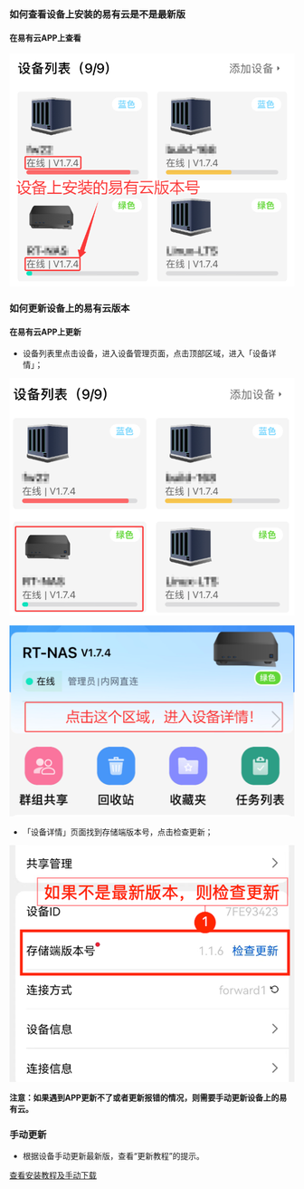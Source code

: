 
### 如何查看设备上安装的易有云是不是最新版

#### 在易有云APP上查看

![image](./image/support/1.png)


### 如何更新设备上的易有云版本

#### 在易有云APP上更新

* 设备列表里点击设备，进入设备管理页面，点击顶部区域，进入「设备详情」；

![image](./image/support/2.png)

![image](./image/support/3.png)

* 「设备详情」页面找到存储端版本号，点击检查更新；

![image](./image/support/4.png)

**注意：如果遇到APP更新不了或者更新报错的情况，则需要手动更新设备上的易有云。**

### 手动更新

* 根据设备手动更新最新版，查看“更新教程”的提示。

[查看安装教程及手动下载](/zh/guide/linkease/#支持设备-系统)


